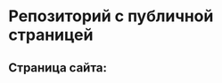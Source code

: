 # Репозиторий с публичной страницей

## Страница сайта:
<!-- http://127.0.0.1:51340/code/code/index.html -->
